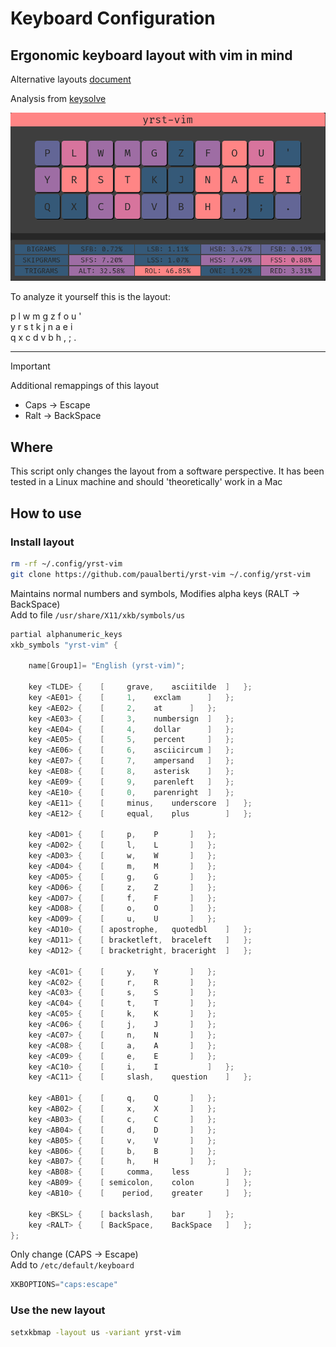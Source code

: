 # Keyboard Configuration

## Ergonomic keyboard layout with vim in mind

Alternative layouts [document](https://docs.google.com/document/d/1Ic-h8UxGe5-Q0bPuYNgE3NoWiI8ekeadvSQ5YysrwII/edit?tab=t.0)

Analysis from [keysolve](https://clemenpine.github.io/keysolve-web/)

![Keysolve analysis](yrst-analysis.png)

To analyze it yourself this is the layout:

p l w m g z f o u '<br>
y r s t k j n a e i<br>
q x c d v b h , ; .<br>

***

> [!Important]
>
> Additional remappings of this layout
>
> * Caps -> Escape
> * Ralt -> BackSpace

## Where

This script only changes the layout from a software perspective. It has been tested in a Linux machine and should 'theoretically' work in a Mac

## How to use

### Install layout

```Bash
rm -rf ~/.config/yrst-vim
git clone https://github.com/paualberti/yrst-vim ~/.config/yrst-vim
```

Maintains normal numbers and symbols, Modifies alpha keys (RALT -> BackSpace)<br>
Add to file `/usr/share/X11/xkb/symbols/us`

```C
partial alphanumeric_keys
xkb_symbols "yrst-vim" {

    name[Group1]= "English (yrst-vim)";

    key <TLDE> {	[     grave,	asciitilde	]	};
    key <AE01> {	[	  1,	exclam 		]	};
    key <AE02> {	[	  2,	at		]	};
    key <AE03> {	[	  3,	numbersign	]	};
    key <AE04> {	[	  4,	dollar		]	};
    key <AE05> {	[	  5,	percent		]	};
    key <AE06> {	[	  6,	asciicircum	]	};
    key <AE07> {	[	  7,	ampersand	]	};
    key <AE08> {	[	  8,	asterisk	]	};
    key <AE09> {	[	  9,	parenleft	]	};
    key <AE10> {	[	  0,	parenright	]	};
    key <AE11> {	[     minus,	underscore	]	};
    key <AE12> {	[     equal,	plus		]	};

    key <AD01> {	[	  p,	P 		]	};
    key <AD02> {	[	  l,	L		]	};
    key <AD03> {	[	  w,	W		]	};
    key <AD04> {	[	  m,	M		]	};
    key <AD05> {	[	  g,	G		]	};
    key <AD06> {	[	  z,	Z		]	};
    key <AD07> {	[	  f,	F		]	};
    key <AD08> {	[	  o,	O		]	};
    key <AD09> {	[	  u,	U		]	};
    key <AD10> {	[ apostrophe,	quotedbl	]	};
    key <AD11> {	[ bracketleft,	braceleft	]	};
    key <AD12> {	[ bracketright,	braceright	]	};

    key <AC01> {	[	  y,	Y 		]	};
    key <AC02> {	[	  r,	R		]	};
    key <AC03> {	[	  s,	S		]	};
    key <AC04> {	[	  t,	T		]	};
    key <AC05> {	[	  k,	K		]	};
    key <AC06> {	[	  j,	J		]	};
    key <AC07> {	[	  n,	N		]	};
    key <AC08> {	[	  a,	A		]	};
    key <AC09> {	[	  e,	E		]	};
    key <AC10> {	[ 	  i,	I    		]	};
    key <AC11> {	[     slash,	question	]	};

    key <AB01> {	[	  q,	Q 		]	};
    key <AB02> {	[	  x,	X		]	};
    key <AB03> {	[	  c,	C		]	};
    key <AB04> {	[	  d,	D		]	};
    key <AB05> {	[	  v,	V		]	};
    key <AB06> {	[	  b,	B		]	};
    key <AB07> {	[	  h,	H		]	};
    key <AB08> {	[     comma,	less		]	};
    key <AB09> {	[ semicolon,	colon		]	};
    key <AB10> {	[    period,	greater		]	};

    key <BKSL> {	[ backslash,    bar		]	};
    key <RALT> {	[ BackSpace,	BackSpace	]	};
};
```

Only change (CAPS -> Escape)<br>
Add to `/etc/default/keyboard`

```C
XKBOPTIONS="caps:escape"
```

### Use the new layout

```Bash
setxkbmap -layout us -variant yrst-vim
```
